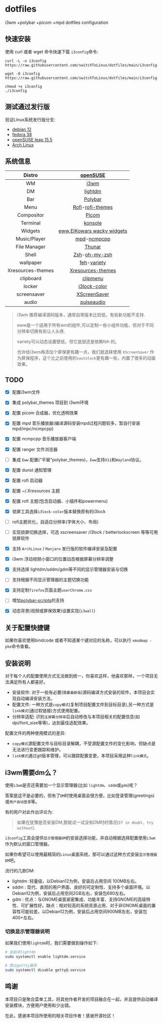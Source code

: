 # dotfiles
i3wm +polybar +picom +mpd dotfiles configuration

## 快速安装

使用 curl 或者 wget 命令快速下载 `i3config`命令:
```
curl -L -o i3config https://raw.githubusercontent.com/switchToLinux/dotfiles/main/i3config

wget -O i3config https://raw.githubusercontent.com/switchToLinux/dotfiles/main/i3config

chmod +x i3config
./i3config

```

## 测试通过发行版

验证Linux系统发行版分支:
- [debian 12](https://www.debian.org/)
- [fedora 38](https://fedoraproject.org/)
- [openSUSE leap 15.5](https://get.opensuse.org/leap/)
- [Arch Linux](https://archlinux.org/)

## 系统信息

|Distro|[openSUSE](https://www.opensuse.org/)|
|:---:|:---:|
|WM|[i3wm](https://github.com/i3/i3)|
|DM|[lightdm](https://github.com/canonical/lightdm)|
|Bar|[Polybar](https://github.com/polybar/polybar)|
|Menu|[Rofi](https://github.com/davatorium/rofi)-[rofi-themes](https://github.com/adi1090x/rofi)|
|Compositor|[Picom](https://github.com/yshui/picom)|
|Terminal|[konsole](https://konsole.kde.org)|
|Widgets|[eww,ElKowars wacky widgets](https://github.com/elkowar/eww)|
|Music/Player|[mpd](https://github.com/MusicPlayerDaemon/MPD)-[ncmpcpp](https://github.com/ncmpcpp/ncmpcpp)|
|File Manager|[Thunar](https://gitlab.xfce.org/xfce/thunar)|
|Shell|[Zsh](https://www.zsh.org/)-[oh-my-zsh](https://ohmyz.sh/)|
|wallpaper| [feh](https://github.com/derf/feh)-[variety](https://github.com/varietywalls/variety)|
|Xresources-themes| [Xresources-themes](https://github.com/janoamaral/Xresources-themes)|
|clipboard| [clipmenu](https://github.com/cdown/clipmenu) |
|locker| [i3lock-color](https://github.com/Raymo111/i3lock-color)|
|screensaver| [XScreenSaver](https://www.jwz.org/xscreensaver)|
|audio| [pulseaudio](https://www.freedesktop.org/wiki/Software/PulseAudio/) |


> i3wm 推荐编译源码版本，通常自带版本比较低，有些新功能不支持.
> 
> eww是一个适用于所有wm的组件,可以定制一些小组件功能，但对于不同分辨率切换有些让人头疼.
>
> variety可以动态设置壁纸，但它底层还是依赖feh 的。
>
> 也许给i3wm再添加个屏保更有趣一点，我们就选择使用 `XScreenSaver` 作为屏保程序，这个比之前使用的`xautolock`更有趣一些，内置了很多的动画效果。



## TODO

- [x] 配置i3wm文件
- [x] 集成 polybar_themes 项目到 i3wm环境
- [x] 配置 picom 合成器，优化透明效果
- [x] 配置 mpd 音乐播放器(编译源码安装mpd过程问题较多，暂自行安装 mpd/mpc/ncmpcpp)
- [x] 配置 ncmpcpp 音乐播放器客户端
- [x] 配置 ranger 文件浏览器
- [ ] 集成 `Eww` 配置("平替"polybar_themes)，`Eww`支持`X11`和`Wayland`协议。
- [x] 配置 dunst 通知管理
- [x] 配置 rofi 启动器
- [x] 配置 ~/.Xresources 主题
- [x] 配置 rofi 主题(包含启动器、小插件和powermenu)
- [x] 锁屏工具选择`i3lock-color`版本替换原有的i3lock
- [ ] rofi主题优化，自适应分辨率(字体大小、布局)
- [ ] 实现锁屏切换选择，可选 xscreensaver /i3lock / betterlockscreen 等等可用锁屏软件
- [x] 支持 `ArchLinux` / `Manjaro` 发行版的软件编译安装及配置
- [x] i3wm 浮动视频小窗口的位置动态根据屏幕分辨率调整
- [x] 支持选择 lightdm/sddm/gdm等不同的显示管理器安装与切换
- [ ] 支持根据不同显示管理器的主题切换功能
- [x] 支持定制`firefox`页面主题`userChrome.css`
- [ ] 增加[polybar-scripts](https://github.com/polybar/polybar-scripts)的支持
- [x] 动态背景(视频或屏保效果)设置实现(`i3wall`)


## 关于配置快捷键

如果你喜欢使用bindcode 或者不知道某个键对应的名称，可以执行 `xmodmap -pke`命令查看。

## 安装说明
对于每个人的配置使用方式无法做到统一，你喜欢这样，他喜欢那样，一个项目无法满足所有人都喜好。

- 安装软件: 对于一些有必要(`需要最新版`)源码编译方式安装的软件，本项目会实现自动编译安装方法。
- 配置文件: 一种方式是`copy模式`(复制项目配置文件到目标目录),另一种方式是`link模式`(通过软链接)方式使用配置。
- 分辨率适配: 识别`主屏幕分辨率`后自动修改与本项目相关的配置信息(如 dpi/font_size等等)，达到最佳适配效果。

配置文件的两种使用模式的差异:
- `copy模式`源配置文件与目标目录解耦，不受源配置文件的变化影响，但缺点是无法进行变更跟踪和维护。
- `link模式`通过git版本管理，可以跟踪配置变更，本项目采用这种`link模式`。

## i3wm需要dm么？

使用`i3wm`是否还需要加一个显示管理器(比如 `lightdm`、`sddm`或`gdm`)呢？

答案是这不是必要的，但有了`DM`时使用桌面会很方便，比如登录管理(greetings)或`用户自动登录`等。

有的用户对此作出评论为:
> 如果在犹豫是否安装DM,那就试一试没有DM时的情况(`If in doubt, try without`).


`i3config`工具会提供`显示管理器DM`的安装选择功能，并自动根据选择配置使用`i3wm`作为默认的窗口管理器。

如果你希望可以使用最精简的`Linux`桌面系统，那可以通过这种方式安装`显示管理器DM`吧。

流行的几款DM:
- lightdm :轻量级，以Debian12为例，安装后占用空间 100MB左右。
- sddm : 现代、直观的用户界面、良好的可定制性、支持多个桌面环境。以Debian12为例，安装后占用空间2GB左右，安装包690左右。
- gdm : 优点：与GNOME桌面紧密集成、功能丰富、支持GNOME的高级特性、可扩展性好。缺点：相对较高的系统资源占用、对于非GNOME桌面的兼容性可能较差。以Debian12为例，安装后占用空间900MB左右，安装包400+左右。


### 切换显示管理器说明

如果我们使用`lightdm`时，我们需要做到操作如下:
```sh
# 自启动lightdm
sudo systemctl enable lightdm.service

# 禁止gettty服务
sudo systemctl disable getty@.service

```

## 鸣谢

本项目只是聚合菜单工具，将其他作者开发的项目融合在一起，并且提供自动编译安装模块，方便用户使用和少出错。

在此，感谢本项目所使用的相关项目作者！感谢开源社区！
